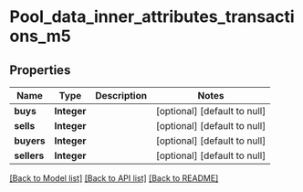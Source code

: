 # Pool_data_inner_attributes_transactions_m5
## Properties

| Name | Type | Description | Notes |
|------------ | ------------- | ------------- | -------------|
| **buys** | **Integer** |  | [optional] [default to null] |
| **sells** | **Integer** |  | [optional] [default to null] |
| **buyers** | **Integer** |  | [optional] [default to null] |
| **sellers** | **Integer** |  | [optional] [default to null] |

[[Back to Model list]](../README.md#documentation-for-models) [[Back to API list]](../README.md#documentation-for-api-endpoints) [[Back to README]](../README.md)

